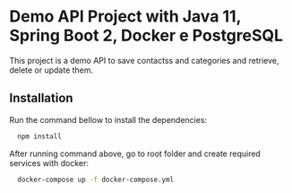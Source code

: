 # Demo API Project with Java 11, Spring Boot 2, Docker e PostgreSQL

This project is a demo API to save contactss and categories and retrieve, delete or update them.


## Installation

Run the command bellow to install the dependencies:
```bash
  npm install
```

After running command above, go to root folder and create required services with docker:

```bash
  docker-compose up -f docker-compose.yml
```

